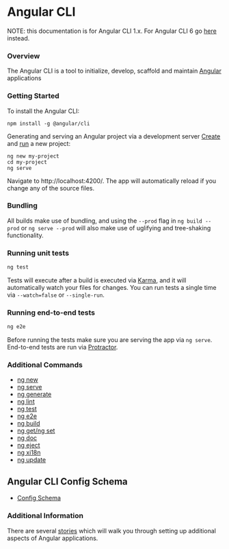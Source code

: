 <!-- Links in /docs/documentation should NOT have `.md` at the end, because they end up in our wiki at release. -->

# Angular CLI

NOTE: this documentation is for Angular CLI 1.x. For Angular CLI 6 go [here](home) instead.

### Overview
The Angular CLI is a tool to initialize, develop, scaffold  and maintain [Angular](https://angular.io) applications

### Getting Started
To install the Angular CLI:
```
npm install -g @angular/cli
```

Generating and serving an Angular project via a development server
[Create](1-x/new) and [run](1-x/serve) a new project:
```
ng new my-project
cd my-project
ng serve
```
Navigate to http://localhost:4200/. The app will automatically reload if you change any of the source files.

### Bundling

All builds make use of bundling, and using the `--prod` flag in  `ng build --prod`
or `ng serve --prod` will also make use of uglifying and tree-shaking functionality.

### Running unit tests

```bash
ng test
```

Tests will execute after a build is executed via [Karma](http://karma-runner.github.io/0.13/index.html), and it will automatically watch your files for changes. You can run tests a single time via `--watch=false` or `--single-run`.

### Running end-to-end tests

```bash
ng e2e
```

Before running the tests make sure you are serving the app via `ng serve`.
End-to-end tests are run via [Protractor](https://angular.github.io/protractor/).

### Additional Commands
* [ng new](1-x/new)
* [ng serve](1-x/serve)
* [ng generate](1-x/generate)
* [ng lint](1-x/lint)
* [ng test](1-x/test)
* [ng e2e](1-x/e2e)
* [ng build](1-x/build)
* [ng get/ng set](1-x/config)
* [ng doc](1-x/doc)
* [ng eject](1-x/eject)
* [ng xi18n](1-x/xi18n)
* [ng update](1-x/update)

## Angular CLI Config Schema
* [Config Schema](1-x/angular-cli)

### Additional Information
There are several [stories](1-x/stories) which will walk you through setting up
additional aspects of Angular applications.
